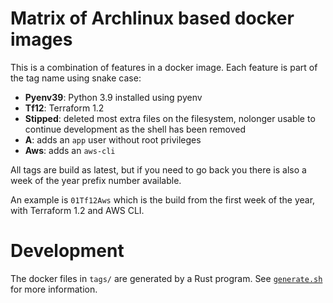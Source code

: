 Matrix of Archlinux based docker images
========================

This is a combination of features in a docker image. Each feature is part of the tag name using snake case:

- **Pyenv39**: Python 3.9 installed using pyenv
- **Tf12**: Terraform 1.2
- **Stipped**: deleted most extra files on the filesystem, nolonger usable to continue development as the shell has been removed
- **A**: adds an `app` user without root privileges
- **Aws**: adds an `aws-cli`

All tags are build as latest, but if you need to go back you there is also a week of the year prefix number available.

An example is `01Tf12Aws` which is the build from the first week of the year, with Terraform 1.2 and AWS CLI.

Development
===========
The docker files in `tags/` are generated by a Rust program. See [`generate.sh`](generate.sh) for more information.
